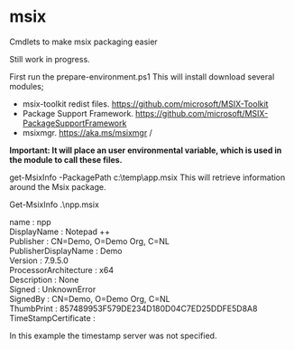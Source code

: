 # msix
Cmdlets to make msix packaging easier

Still work in progress.

First run the prepare-environment.ps1
This will install download several modules;
- msix-toolkit redist files. https://github.com/microsoft/MSIX-Toolkit
- Package Support Framework. https://github.com/microsoft/MSIX-PackageSupportFramework
- msixmgr. https://aka.ms/msixmgr /

**Important: It will place an user environmental variable, which is used in the module to call these files.**


get-MsixInfo -PackagePath c:\temp\app.msix
This will retrieve information around the Msix package.

Get-MsixInfo .\npp.msix

name                  : npp \
DisplayName           : Notepad ++ \
Publisher             : CN=Demo, O=Demo Org, C=NL \
PublisherDisplayName  : Demo \
Version               : 7.9.5.0 \
ProcessorArchitecture : x64 \
Description           : None \
Signed                : UnknownError \
SignedBy              : CN=Demo, O=Demo Org, C=NL \
ThumbPrint            : 857489953F579DE234D180D04C7ED25DDFE5D8A8 \
TimeStampCertificate  : 

In this example the timestamp server was not specified.
